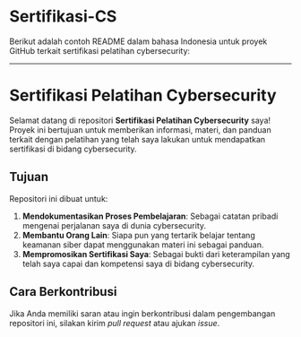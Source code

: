 # Sertifikasi-CS
Berikut adalah contoh README dalam bahasa Indonesia untuk proyek GitHub terkait sertifikasi pelatihan cybersecurity:

---

# Sertifikasi Pelatihan Cybersecurity

Selamat datang di repositori **Sertifikasi Pelatihan Cybersecurity** saya! Proyek ini bertujuan untuk memberikan informasi, materi, dan panduan terkait dengan pelatihan yang telah saya lakukan untuk mendapatkan sertifikasi di bidang cybersecurity.

## Tujuan

Repositori ini dibuat untuk:

1. **Mendokumentasikan Proses Pembelajaran**: Sebagai catatan pribadi mengenai perjalanan saya di dunia cybersecurity.
2. **Membantu Orang Lain**: Siapa pun yang tertarik belajar tentang keamanan siber dapat menggunakan materi ini sebagai panduan.
3. **Mempromosikan Sertifikasi Saya**: Sebagai bukti dari keterampilan yang telah saya capai dan kompetensi saya di bidang cybersecurity.

## Cara Berkontribusi

Jika Anda memiliki saran atau ingin berkontribusi dalam pengembangan repositori ini, silakan kirim *pull request* atau ajukan *issue*.


